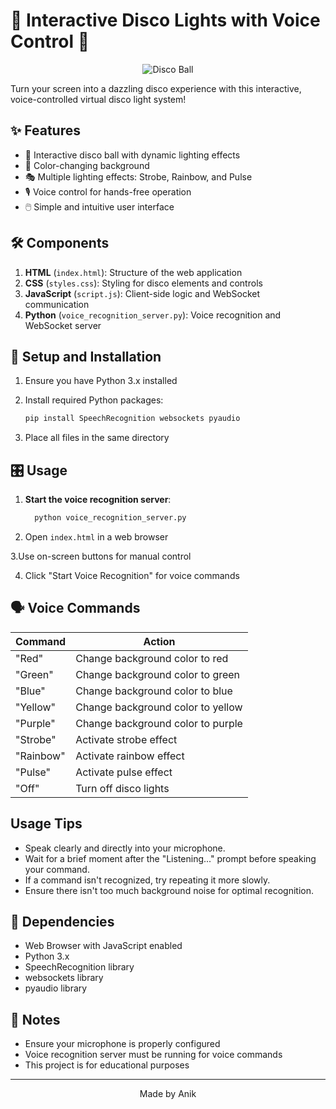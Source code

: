 # 🕺 Interactive Disco Lights with Voice Control 💃
<div align="center">

  ![Disco Ball](https://github.com/user-attachments/assets/f275bcc9-4eff-4a30-a12a-54c8bbbfbce3)
</div>


Turn your screen into a dazzling disco experience with this interactive, voice-controlled virtual disco light system!

## ✨ Features

- 🔮 Interactive disco ball with dynamic lighting effects
- 🌈 Color-changing background
- 🎭 Multiple lighting effects: Strobe, Rainbow, and Pulse
- 🎙️ Voice control for hands-free operation
- 🖱️ Simple and intuitive user interface

## 🛠️ Components

1. **HTML** (`index.html`): Structure of the web application
2. **CSS** (`styles.css`): Styling for disco elements and controls
3. **JavaScript** (`script.js`): Client-side logic and WebSocket communication
4. **Python** (`voice_recognition_server.py`): Voice recognition and WebSocket server

## 🚀 Setup and Installation

1. Ensure you have Python 3.x installed
2. Install required Python packages:
   ```bash
   pip install SpeechRecognition websockets pyaudio
   ```

3. Place all files in the same directory


## 🎛️ Usage

1. **Start the voice recognition server**:
   ```bash
     python voice_recognition_server.py
   ```

2. Open `index.html` in a web browser

3.Use on-screen buttons for manual control

4. Click "Start Voice Recognition" for voice commands


## 🗣️ Voice Commands

| Command | Action |
|---------|--------|
| "Red" | Change background color to red |
| "Green" | Change background color to green |
| "Blue" | Change background color to blue |
| "Yellow" | Change background color to yellow |
| "Purple" | Change background color to purple |
| "Strobe" | Activate strobe effect |
| "Rainbow" | Activate rainbow effect |
| "Pulse" | Activate pulse effect |
| "Off" | Turn off disco lights |


## Usage Tips

- Speak clearly and directly into your microphone.
- Wait for a brief moment after the "Listening..." prompt before speaking your command.
- If a command isn't recognized, try repeating it more slowly.
- Ensure there isn't too much background noise for optimal recognition.


## 🧰 Dependencies

* Web Browser with JavaScript enabled
* Python 3.x
* SpeechRecognition library
* websockets library
* pyaudio library


## 📝 Notes

* Ensure your microphone is properly configured
* Voice recognition server must be running for voice commands
* This project is for educational purposes


---
<div align="center"> Made by Anik </div>
